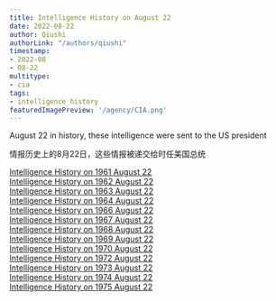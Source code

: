 ```yaml
---
title: Intelligence History on August 22
date: 2022-08-22
author: Qiushi 
authorLink: "/authors/qiushi"
timestamp: 
- 2022-08
- 08-22
multitype: 
- cia
tags: 
- intelligence_history
featuredImagePreview: '/agency/CIA.png'
---
```



August 22 in history, these intelligence were sent to the US president

情报历史上的8月22日，这些情报被递交给时任美国总统

<!--more-->







[Intelligence History on 1961 August 22](/dailybrief/1961-08-22)   
[Intelligence History on 1962 August 22](/dailybrief/1962-08-22)   
[Intelligence History on 1963 August 22](/dailybrief/1963-08-22)   
[Intelligence History on 1964 August 22](/dailybrief/1964-08-22)   
[Intelligence History on 1966 August 22](/dailybrief/1966-08-22)   
[Intelligence History on 1967 August 22](/dailybrief/1967-08-22)   
[Intelligence History on 1968 August 22](/dailybrief/1968-08-22)   
[Intelligence History on 1969 August 22](/dailybrief/1969-08-22)   
[Intelligence History on 1970 August 22](/dailybrief/1970-08-22)   
[Intelligence History on 1972 August 22](/dailybrief/1972-08-22)   
[Intelligence History on 1973 August 22](/dailybrief/1973-08-22)   
[Intelligence History on 1974 August 22](/dailybrief/1974-08-22)   
[Intelligence History on 1975 August 22](/dailybrief/1975-08-22)   
